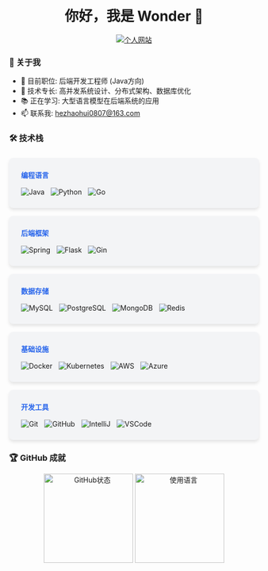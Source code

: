 <h1 align="center">你好，我是 Wonder 👋</h1>
<p align="center">
  <a href="https://www.hezhaohui.cn/">
    <img alt="个人网站" src="https://img.shields.io/badge/个人网站-分享知识-orange?style=flat&logo=gitbook">
  </a>
</p>

### 🧠 关于我

- 🔭 目前职位: 后端开发工程师 (Java方向)
- 🌱 技术专长: 高并发系统设计、分布式架构、数据库优化
- 📚 正在学习: 大型语言模型在后端系统的应用
- 📫 联系我: hezhaohui0807@163.com

### 🛠️ 技术栈

<div style="
    display: grid;
    grid-template-columns: repeat(auto-fit, minmax(300px, 1fr));
    gap: 1rem;
    margin-top: 1.5rem;
">

  <!-- 编程语言 -->
  <div style="
      background: #f3f4f6;
      padding: 1.5rem;
      border-radius: 0.5rem;
      box-shadow: 0 4px 6px rgba(0, 0, 0, 0.1);
  ">
    <h4 style="margin-top: 0; margin-bottom: 1rem; color: #2563eb">编程语言</h4>
    <div style="display: flex; flex-wrap: wrap; gap: 0.8rem">
      <img src="https://skillicons.dev/icons?i=java" title="Java" alt="Java" />
      <img src="https://skillicons.dev/icons?i=python" title="Python" alt="Python" />
      <img src="https://skillicons.dev/icons?i=go" title="Go" alt="Go" />
    </div>
  </div>
  
  <!-- 后端框架 -->
  <div style="
      background: #f3f4f6;
      padding: 1.5rem;
      border-radius: 0.5rem;
      box-shadow: 0 4px 6px rgba(0, 0, 0, 0.1);
  ">
    <h4 style="margin-top: 0; margin-bottom: 1rem; color: #2563eb">后端框架</h4>
    <div style="display: flex; flex-wrap: wrap; gap: 0.8rem">
      <img src="https://skillicons.dev/icons?i=spring" title="Spring" alt="Spring" />
      <img src="https://skillicons.dev/icons?i=flask" title="Flask" alt="Flask" />
      <img src="https://skillicons.dev/icons?i=gin" title="Gin" alt="Gin" />
    </div>
  </div>
  
  <!-- 数据存储 -->
  <div style="
      background: #f3f4f6;
      padding: 1.5rem;
      border-radius: 0.5rem;
      box-shadow: 0 4px 6px rgba(0, 0, 0, 0.1);
  ">
    <h4 style="margin-top: 0; margin-bottom: 1rem; color: #2563eb">数据存储</h4>
    <div style="display: flex; flex-wrap: wrap; gap: 0.8rem">
      <img src="https://skillicons.dev/icons?i=mysql" title="MySQL" alt="MySQL" />
      <img src="https://skillicons.dev/icons?i=postgres" title="PostgreSQL" alt="PostgreSQL" />
      <img src="https://skillicons.dev/icons?i=mongodb" title="MongoDB" alt="MongoDB" />
      <img src="https://skillicons.dev/icons?i=redis" title="Redis" alt="Redis" />
    </div>
  </div>
  
  <!-- 基础设施 -->
  <div style="
      background: #f3f4f6;
      padding: 1.5rem;
      border-radius: 0.5rem;
      box-shadow: 0 4px 6px rgba(0, 0, 0, 0.1);
  ">
    <h4 style="margin-top: 0; margin-bottom: 1rem; color: #2563eb">基础设施</h4>
    <div style="display: flex; flex-wrap: wrap; gap: 0.8rem">
      <img src="https://skillicons.dev/icons?i=docker" title="Docker" alt="Docker" />
      <img src="https://skillicons.dev/icons?i=kubernetes" title="Kubernetes" alt="Kubernetes" />
      <img src="https://skillicons.dev/icons?i=aws" title="AWS" alt="AWS" />
      <img src="https://skillicons.dev/icons?i=azure" title="Azure" alt="Azure" />
    </div>
  </div>
  
  <!-- 开发工具 -->
  <div style="
      background: #f3f4f6;
      padding: 1.5rem;
      border-radius: 0.5rem;
      box-shadow: 0 4px 6px rgba(0, 0, 0, 0.1);
  ">
    <h4 style="margin-top: 0; margin-bottom: 1rem; color: #2563eb">开发工具</h4>
    <div style="display: flex; flex-wrap: wrap; gap: 0.8rem">
      <img src="https://skillicons.dev/icons?i=git" title="Git" alt="Git" />
      <img src="https://skillicons.dev/icons?i=github" title="GitHub" alt="GitHub" />
      <img src="https://skillicons.dev/icons?i=idea" title="IntelliJ" alt="IntelliJ" />
      <img src="https://skillicons.dev/icons?i=vscode" title="VSCode" alt="VSCode" />
    </div>
  </div>
</div>

### 🏆 GitHub 成就

<p align="center">
  <img height="180em" src="https://github-readme-stats.vercel.app/api?username=2311719626&show_icons=true&theme=github_dark&include_all_commits=true&count_private=true" alt="GitHub状态" />
  <img height="180em" src="https://github-readme-stats.vercel.app/api/top-langs?username=2311719626&layout=compact&theme=github_dark" alt="使用语言" />
</p>
